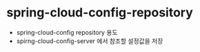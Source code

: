# spring-cloud-config-repository

- spring-cloud-config repository 용도
- spirng-cloud-config-server 에서 참조할 설정값을 저장 
